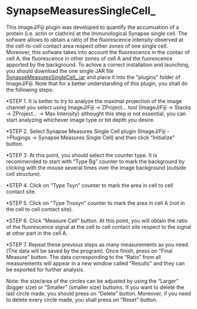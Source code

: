 # SynapseMeasuresSingleCell_

This ImageJ/Fiji plugin was developed to quantify the accumuation of a protein (i.e. actin or clathrin) at the Immunological Synapse single cell. The sofware allows to obtain a ratio of the fluorescence intensity observed at the cell-to-cell contact area respect other zones of one single cell. Moreover, this sofware takes into account the fluorescence in the contac of cell A, the fluorescence in other zones of cell A and the fuorescence apported by the background. To achive a correct installation and launching, you should download the one single JAR file [SynapseMeasuresSingleCell_.jar](https://github.com/anaacayuela/SynapseMeasuresSingleCell_/releases/download/1.0/SynapseMeasuresSingleCell_.jar) and place it into the "plugins" folder of ImageJ/Fiji. Note that for a better understanding of this plugin, you shall do the following steps:

•STEP 1. It is better to try to analyze the maximal projection of the image channel you select using ImageJ/Fiji -> ZProject... tool (ImageJ/Fiji -> Stacks -> ZProject... -> Max Intensity) althought this step is not essential, you can start analyzing whichever image type or bit depth you desire.

•STEP 2. Select Synapse Measures Single Cell plugin (ImageJ/Fiji ->Plugings -> Synapse Measures Single Cell) and then click “Initialize” button.

•STEP 3. At this point, you should select the counter type. It is recommended to start with “Type Bg” counter to mark the background by clicking with the mouse several times over the image background (outside cell structure).

•STEP 4. Click on “Type Tsyn” counter to mark the area in cell to cell contact site.

•STEP 5. Click on “Type Tnosyn” counter to mark the area in cell A (not in the cell to cell contact site).

•STEP 6. Click “Measure Cell” button. At this point, you will obtain the ratio of the fluorescence signal at the cell to cell contact site respect to the signal at other part in the cell A.

•STEP 7. Repeat these previous steps as many measurements as you need. (The data will be saved by the program). Once finish, press on “Final Measure” button. The data corresponding to the “Ratio” from all measurements will appear in a new window called "Results" and they can be exported for further analysis.

Note: the size/area of the circles can be adjusted by using the “Larger” (bigger size) or “Smaller” (smaller size) buttoms. If you want to delete the last circle made, you should press on “Delete” button. Moreover, if you need to delete every circle made, you shall press on "Reset" button.
